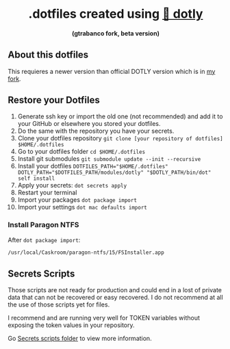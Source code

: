 <div align="center">
  <h1>.dotfiles created using <a href="https://github.com/gtrabanco/dotly/tree/beta">🌚 dotly</a></h1>
  <h4>(gtrabanco fork, beta version)</h4>
</div>

## About this dotfiles

This requieres a newer version than official DOTLY version which is in [my fork](https://github.com/gtrabanco/dotly).

## Restore your Dotfiles

1. Generate ssh key or import the old one (not recommended) and add it to your GitHub or elsewhere you stored your dotfiles.
2. Do the same with the repository you have your secrets.
3. Clone your dotfiles repository `git clone [your repository of dotfiles] $HOME/.dotfiles`
4. Go to your dotfiles folder `cd $HOME/.dotfiles`
5. Install git submodules `git submodule update --init --recursive`
6. Install your dotfiles `DOTFILES_PATH="$HOME/.dotfiles" DOTLY_PATH="$DOTFILES_PATH/modules/dotly" "$DOTLY_PATH/bin/dot" self install`
7. Apply your secrets: `dot secrets apply` 
8. Restart your terminal
9. Import your packages `dot package import`
10. Import your settings `dot mac defaults import`

### Install Paragon NTFS

After `dot package import`:

```bash
/usr/local/Caskroom/paragon-ntfs/15/FSInstaller.app
```

## Secrets Scripts

Those scripts are not ready for production and could end in a lost of private data that can not be recovered or easy recovered. I do not recommend at all the use of those scripts yet for files.

I recommend and are running very well for TOKEN variables without exposing the token values in your repository.

Go [Secrets scripts folder](https://github.com/gtrabanco/dotfiles/tree/master/scripts/secrets) to view more information.

